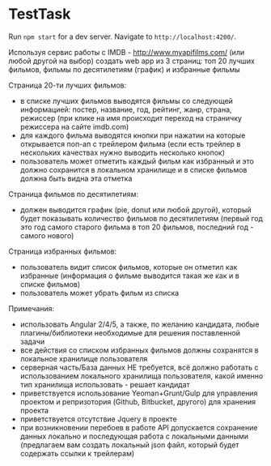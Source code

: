 # TestTask

Run `npm start` for a dev server. Navigate to `http://localhost:4200/`.


Используя сервис работы с IMDB - http://www.myapifilms.com/ (или любой другой на выбор) создать web app из 3 страниц: топ 20 лучших фильмов, фильмы по десятилетиям (график) и избранные фильмы

Страница 20-ти лучших фильмов:
- в списке лучших фильмов выводятся фильмы со следующей информацией: постер, название, год, рейтинг, жанр, страна, режиссер (при клике на имя происходит переход на страничку режиссера на сайте imdb.com)
- для каждого фильма выводятся кнопки при нажатии на которые открывается поп-ап с трейлером фильма (если есть трейлер в нескольких качествах нужно выводить несколько кнопок)
- пользователь может отметить каждый фильм как избранный и это должно сохранится в локальном хранилище и в списке фильмов должна быть видна эта отметка

Страница фильмов по десятилетиям:
- должен выводится график (pie, donut или любой другой), который будет показывать количество фильмов по десятилетиям (первый год это год самого старого фильма в топ 20 фильмов, последний год - самого нового)

Страница избранных фильмов:
- пользователь видит список фильмов, которые он отметил как избранные (информация о фильме выводится такая же как и в списке фильмов) 
- пользователь может убрать фильм из списка

Примечания:
- использовать Angular 2/4/5, а также, по желанию кандидата, любые плагины/библиотеки необходимые для решения поставленной задачи
- все действия со списком избранных фильмов должны сохранятся в локальное хранилище пользователя
- серверная часть/База данных НЕ требуется, всё должно работать с использованием локального хранилища пользователя, какой именно тип хранилища использовать - решает кандидат
- приветствуется использование Yeoman+Grunt/Gulp для управления проектом и репризотория (Github, Bitbucket, другого) для хранения проекта
- приветствуется отсутствие Jquery в проекте
- при возникновении перебоев в работе API допускается сохранение данных локально и последующая работа с локальными данными
(предлагаем вам создать локальный  json файл, который будет содержать ссылки к трейлерам)

